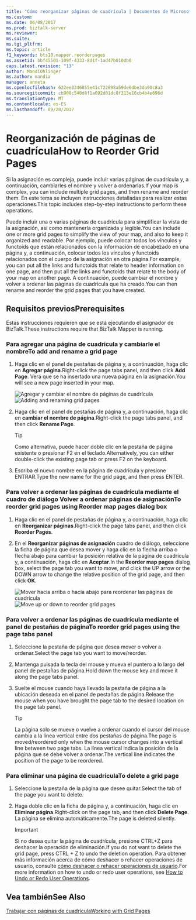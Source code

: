 ```yaml
---
title: "Cómo reorganizar páginas de cuadrícula | Documentos de Microsoft"
ms.custom: 
ms.date: 06/08/2017
ms.prod: biztalk-server
ms.reviewer: 
ms.suite: 
ms.tgt_pltfrm: 
ms.topic: article
f1_keywords: bts10.mapper.reorderpages
ms.assetid: bbf45501-109f-4333-8d1f-1ad47b010db0
caps.latest.revision: "13"
author: MandiOhlinger
ms.author: mandia
manager: anneta
ms.openlocfilehash: 622ee8346855e41c722898a59de6dbe3da90c8a3
ms.sourcegitcommit: cb908c540d8f1a692d01dc8f313e16cb4b4e696d
ms.translationtype: MT
ms.contentlocale: es-ES
ms.lasthandoff: 09/20/2017
---
```

# <a name="how-to-reorder-grid-pages"></a><span data-ttu-id="adee8-102">Reorganización de páginas de cuadrícula</span><span class="sxs-lookup"><span data-stu-id="adee8-102">How to Reorder Grid Pages</span></span>
<span data-ttu-id="adee8-103">Si la asignación es compleja, puede incluir varias páginas de cuadrícula y, a continuación, cambiarles el nombre y volver a ordenarlas.</span><span class="sxs-lookup"><span data-stu-id="adee8-103">If your map is complex, you can include multiple grid pages, and then rename and reorder them.</span></span> <span data-ttu-id="adee8-104">En este tema se incluyen instrucciones detalladas para realizar estas operaciones.</span><span class="sxs-lookup"><span data-stu-id="adee8-104">This topic includes step-by-step instructions to perform these operations.</span></span>  
  
 <span data-ttu-id="adee8-105">Puede incluir una o varias páginas de cuadrícula para simplificar la vista de la asignación, así como mantenerla organizada y legible.</span><span class="sxs-lookup"><span data-stu-id="adee8-105">You can include one or more grid pages to simplify the view of your map, and also to keep it organized and readable.</span></span> <span data-ttu-id="adee8-106">Por ejemplo, puede colocar todos los vínculos y functoids que están relacionados con la información de encabezado en una página y, a continuación, colocar todos los vínculos y functoids relacionados con el cuerpo de la asignación en otra página.</span><span class="sxs-lookup"><span data-stu-id="adee8-106">For example, you can put all the links and functoids that relate to header information on one page, and then put all the links and functoids that relate to the body of your map on another page.</span></span> <span data-ttu-id="adee8-107">A continuación, puede cambiar el nombre y volver a ordenar las páginas de cuadrícula que ha creado.</span><span class="sxs-lookup"><span data-stu-id="adee8-107">You can then rename and reorder the grid pages that you have created.</span></span>  
  
## <a name="prerequisites"></a><span data-ttu-id="adee8-108">Requisitos previos</span><span class="sxs-lookup"><span data-stu-id="adee8-108">Prerequisites</span></span>  
 <span data-ttu-id="adee8-109">Estas instrucciones requieren que se está ejecutando el asignador de BizTalk.</span><span class="sxs-lookup"><span data-stu-id="adee8-109">These instructions require that BizTalk Mapper is running.</span></span>  
  
### <a name="to-add-and-rename-a-grid-page"></a><span data-ttu-id="adee8-110">Para agregar una página de cuadrícula y cambiarle el nombre</span><span class="sxs-lookup"><span data-stu-id="adee8-110">To add and rename a grid page</span></span>  
  
1.  <span data-ttu-id="adee8-111">Haga clic en el panel de pestañas de página y, a continuación, haga clic en **Agregar página**.</span><span class="sxs-lookup"><span data-stu-id="adee8-111">Right-click the page tabs panel, and then click **Add Page**.</span></span> <span data-ttu-id="adee8-112">Verá que se ha insertado una nueva página en la asignación.</span><span class="sxs-lookup"><span data-stu-id="adee8-112">You will see a new page inserted in your map.</span></span>  
  
     <span data-ttu-id="adee8-113">![Agregar y cambiar el nombre de páginas de cuadrícula](../core/media/adding-and-renaming-grid-page.gif "Adding_and_renaming_grid_page")</span><span class="sxs-lookup"><span data-stu-id="adee8-113">![Adding and renaming grid pages](../core/media/adding-and-renaming-grid-page.gif "Adding_and_renaming_grid_page")</span></span>  
  
2.  <span data-ttu-id="adee8-114">Haga clic en el panel de pestañas de página y, a continuación, haga clic en **cambiar el nombre de página**.</span><span class="sxs-lookup"><span data-stu-id="adee8-114">Right-click the page tabs panel, and then click **Rename Page**.</span></span>  
  
    > [!TIP]
    >  <span data-ttu-id="adee8-115">Como alternativa, puede hacer doble clic en la pestaña de página existente o presionar F2 en el teclado.</span><span class="sxs-lookup"><span data-stu-id="adee8-115">Alternatively, you can either double-click the existing page tab or press F2 on the keyboard.</span></span>  
  
3.  <span data-ttu-id="adee8-116">Escriba el nuevo nombre en la página de cuadrícula y presione ENTRAR.</span><span class="sxs-lookup"><span data-stu-id="adee8-116">Type the new name for the grid page, and then press ENTER.</span></span>  
  
### <a name="to-reorder-grid-pages-using-reorder-map-pages-dialog-box"></a><span data-ttu-id="adee8-117">Para volver a ordenar las páginas de cuadrícula mediante el cuadro de diálogo Volver a ordenar páginas de asignación</span><span class="sxs-lookup"><span data-stu-id="adee8-117">To reorder grid pages using Reorder map pages dialog box</span></span>  
  
1.  <span data-ttu-id="adee8-118">Haga clic en el panel de pestañas de página y, a continuación, haga clic en **Reorganizar páginas**.</span><span class="sxs-lookup"><span data-stu-id="adee8-118">Right-click the page tabs panel, and then click **Reorder Pages**.</span></span>  
  
2.  <span data-ttu-id="adee8-119">En el **Reorganizar páginas de asignación** cuadro de diálogo, seleccione la ficha de página que desea mover y haga clic en la flecha arriba o flecha abajo para cambiar la posición relativa de la página de cuadrícula y, a continuación, haga clic en **Aceptar**.</span><span class="sxs-lookup"><span data-stu-id="adee8-119">In the **Reorder map pages** dialog box, select the page tab you want to move, and click the UP arrow or the DOWN arrow to change the relative position of the grid page, and then click **OK**.</span></span>  
  
     <span data-ttu-id="adee8-120">![Mover hacia arriba o hacia abajo para reordenar las páginas de cuadrícula](../core/media/reorder-map-pages.gif "Reorder_map_pages")</span><span class="sxs-lookup"><span data-stu-id="adee8-120">![Move up or down to reorder grid pages](../core/media/reorder-map-pages.gif "Reorder_map_pages")</span></span>  
  
### <a name="to-reorder-grid-pages-using-the-page-tabs-panel"></a><span data-ttu-id="adee8-121">Para volver a ordenar las páginas de cuadrícula mediante el panel de pestañas de página</span><span class="sxs-lookup"><span data-stu-id="adee8-121">To reorder grid pages using the page tabs panel</span></span>  
  
1.  <span data-ttu-id="adee8-122">Seleccione la pestaña de página que desea mover o volver a ordenar.</span><span class="sxs-lookup"><span data-stu-id="adee8-122">Select the page tab you want to move/reorder.</span></span>  
  
2.  <span data-ttu-id="adee8-123">Mantenga pulsada la tecla del mouse y mueva el puntero a lo largo del panel de pestañas de página.</span><span class="sxs-lookup"><span data-stu-id="adee8-123">Hold down the mouse key and move it along the page tabs panel.</span></span>  
  
3.  <span data-ttu-id="adee8-124">Suelte el mouse cuando haya llevado la pestaña de página a la ubicación deseada en el panel de pestañas de página.</span><span class="sxs-lookup"><span data-stu-id="adee8-124">Release the mouse when you have brought the page tab to the desired location on the page tab panel.</span></span>  
  
    > [!TIP]
    >  <span data-ttu-id="adee8-125">La página solo se mueve o vuelve a ordenar cuando el cursor del mouse cambia a la línea vertical entre dos pestañas de página.</span><span class="sxs-lookup"><span data-stu-id="adee8-125">The page is moved/reordered only when the mouse cursor changes into a vertical line between two page tabs.</span></span> <span data-ttu-id="adee8-126">La línea vertical indica la posición de la página que se debe volver a ordenar.</span><span class="sxs-lookup"><span data-stu-id="adee8-126">The vertical line indicates the position of the page to be reordered.</span></span>  
  
### <a name="to-delete-a-grid-page"></a><span data-ttu-id="adee8-127">Para eliminar una página de cuadrícula</span><span class="sxs-lookup"><span data-stu-id="adee8-127">To delete a grid page</span></span>  
  
1.  <span data-ttu-id="adee8-128">Seleccione la pestaña de la página que desee quitar.</span><span class="sxs-lookup"><span data-stu-id="adee8-128">Select the tab of the page you want to delete.</span></span>  
  
2.  <span data-ttu-id="adee8-129">Haga doble clic en la ficha de página y, a continuación, haga clic en **Eliminar página**.</span><span class="sxs-lookup"><span data-stu-id="adee8-129">Right-click on the page tab, and then click **Delete Page**.</span></span> <span data-ttu-id="adee8-130">La página se elimina automáticamente.</span><span class="sxs-lookup"><span data-stu-id="adee8-130">The page is deleted silently.</span></span>  
  
    > [!IMPORTANT]
    >  <span data-ttu-id="adee8-131">Si no desea quitar la página de cuadrícula, presione CTRL+Z para deshacer la operación de eliminación.</span><span class="sxs-lookup"><span data-stu-id="adee8-131">If you do not want to delete the grid page, press CTRL + Z to undo the deletion operation.</span></span> <span data-ttu-id="adee8-132">Para obtener más información acerca de cómo deshacer o rehacer operaciones de usuario, consulte [cómo deshacer o rehacer operaciones de usuario](../core/how-to-undo-or-redo-user-operations.md).</span><span class="sxs-lookup"><span data-stu-id="adee8-132">For more information on how to undo or redo user operations, see [How to Undo or Redo User Operations](../core/how-to-undo-or-redo-user-operations.md).</span></span>  
  
## <a name="see-also"></a><span data-ttu-id="adee8-133">Vea también</span><span class="sxs-lookup"><span data-stu-id="adee8-133">See Also</span></span>  
 [<span data-ttu-id="adee8-134">Trabajar con páginas de cuadrícula</span><span class="sxs-lookup"><span data-stu-id="adee8-134">Working with Grid Pages</span></span>](../core/working-with-grid-pages.md)